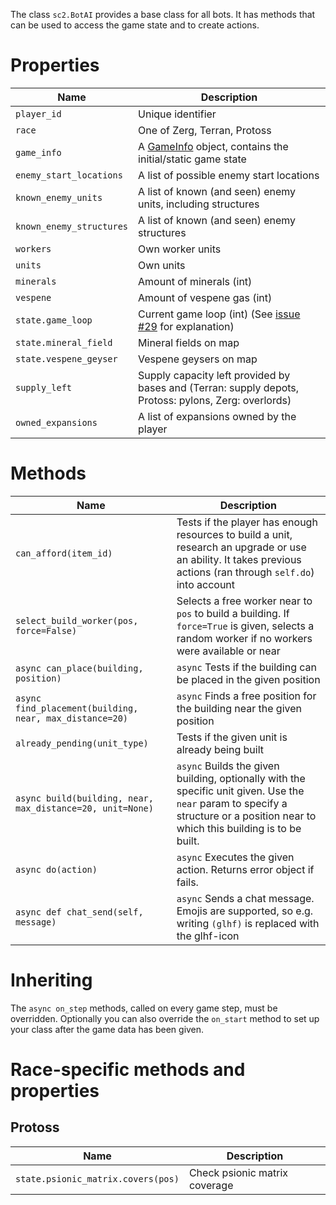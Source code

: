 The class `sc2.BotAI` provides a base class for all bots. It has methods that can be used to access the game state and to create actions.

# Properties

Name                    | Description
------------------------|-------------
`player_id`             | Unique identifier
`race`                  | One of Zerg, Terran, Protoss
`game_info`             | A [GameInfo](https://github.com/Dentosal/python-sc2/blob/master/sc2/game_info.py) object, contains the initial/static game state
`enemy_start_locations` | A list of possible enemy start locations
`known_enemy_units`     | A list of known (and seen) enemy units, including structures
`known_enemy_structures`| A list of known (and seen) enemy structures
`workers`               | Own worker units
`units`                 | Own units
`minerals`              | Amount of minerals (int)
`vespene`               | Amount of vespene gas (int)
`state.game_loop`       | Current game loop (int) (See [issue #29](https://github.com/Dentosal/python-sc2/issues/29#issuecomment-365874073) for explanation)
`state.mineral_field`   | Mineral fields on map
`state.vespene_geyser`  | Vespene geysers on map
`supply_left`           | Supply capacity left provided by bases and (Terran: supply depots, Protoss: pylons, Zerg: overlords)
`owned_expansions`      | A list of expansions owned by the player

# Methods

Name                                     | Description
-----------------------------------------|-------------
`can_afford(item_id)`                    | Tests if the player has enough resources to build a unit, research an upgrade or use an ability. It takes previous actions (ran through `self.do`) into account
`select_build_worker(pos, force=False)`  | Selects a free worker near to `pos` to build a building. If `force=True` is given, selects a random worker if no workers were available or near
`async can_place(building, position)`    | `async` Tests if the building can be placed in the given position
`async find_placement(building, near, max_distance=20)` | `async` Finds a free position for the building near the given position
`already_pending(unit_type)`             | Tests if the given unit is already being built
`async build(building, near, max_distance=20, unit=None)` | `async` Builds the given building, optionally with the specific unit given. Use the `near` param to specify a structure or a position near to which this building is to be built.
`async do(action)`                       | `async` Executes the given action. Returns error object if fails.
`async def chat_send(self, message)`     | `async` Sends a chat message. Emojis are supported, so e.g. writing `(glhf)` is replaced with the glhf-icon

# Inheriting

The `async on_step` methods, called on every game step, must be overridden. Optionally you can also override the `on_start` method to set up your class after the game data has been given.

# Race-specific methods and properties

## Protoss

Name                                     | Description
-----------------------------------------|-------------
`state.psionic_matrix.covers(pos)`       | Check psionic matrix coverage
